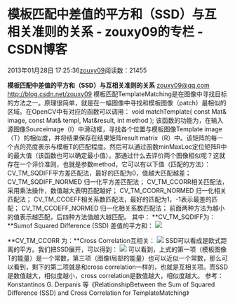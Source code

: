 
# 模板匹配中差值的平方和（SSD）与互相关准则的关系 - zouxy09的专栏 - CSDN博客


2013年01月28日 17:25:36[zouxy09](https://me.csdn.net/zouxy09)阅读数：21455


**模板匹配中差值的平方和（SSD）与互相关准则的关系**
zouxy09@qq.com
http://blog.csdn.net/zouxy09
模板匹配TemplateMatching是在图像中寻找目标的方法之一。原理很简单，就是在一幅图像中寻找和模板图像（patch）最相似的区域。在OpenCV中有对应的函数可以调用：
void matchTemplate( const Mat& image, const Mat& templ, Mat&result, int method );
该函数的功能为，在输入源图像Sourceimage（I）中滑动框，寻找各个位置与模板图像Template image（T）的相似度，并将结果保存在结果矩阵result matrix（R）中。该矩阵的每一个点的亮度表示与模板T的匹配程度。然后可以通过函数minMaxLoc定位矩阵R中的最大值（该函数也可以确定最小值）。那通过什么去评价两个图像相似呢？这就存在一个评价准则，也就是参数method，它可以有以下值（匹配的方法）：
CV_TM_SQDIFF平方差匹配法，最好的匹配为0，值越大匹配越差；
CV_TM_SQDIFF_NORMED 归一化平方差匹配法；
CV_TM_CCORR相关匹配法，采用乘法操作，数值越大表明匹配越好；
CV_TM_CCORR_NORMED 归一化相关匹配法；
CV_TM_CCOEFF相关系数匹配法，最好的匹配为1，-1表示最差的匹配；
CV_TM_CCOEFF_NORMED 归一化相关系数匹配法；
前面两种方法为越小的值表示越匹配，后四种方法值越大越匹配。
其中：
**CV_TM_SQDIFF为：**Sumof Squared Difference (SSD) 差值的平方和：
![](https://img-my.csdn.net/uploads/201301/28/1359365384_3637.jpg)

**CV_TM_CCORR 为：**Cross Correlation互相关：
![](https://img-my.csdn.net/uploads/201301/28/1359365398_6568.jpg)
SSD可以看成是欧式距离的平方。我们把SSD展开，可以得到：
![](https://img-my.csdn.net/uploads/201301/28/1359365422_9592.jpg)
可以看到，上式的第一项（模板图像T的能量）是一个常数，第三项（图像I局部的能量）也可以近似一个常数，那么可以看到，剩下的第二项就是和cross correlation一样的，也就是互相关项。而SSD是数值越大，相似度越小，cross correlation是数值越大，相似度越大。
参考：
Konstantinos G. Derpanis 等《RelationshipBetween the Sum of Squared Diﬀerence (SSD) and Cross Correlation for TemplateMatching》

